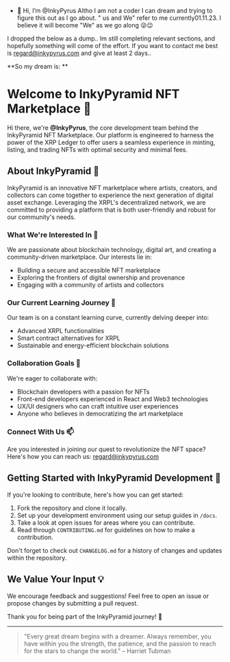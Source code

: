 - 👋 Hi, I’m @InkyPyrus
Altho I am not a coder I can dream and trying to figure this out as I go about. " us and We" refer to me currently01.11.23. I believe it will become "We" as we go along 😜😉

I dropped the below as a dump.. Im still completing relevant sections, and hopefully something will come of the effort. If you want to contact me best is regard@inkypyrus.com and give at least 2 days.. 

**So my dream is: **

# Welcome to InkyPyramid NFT Marketplace 👋

Hi there, we're **@InkyPyrus**, the core development team behind the InkyPyramid NFT Marketplace. Our platform is engineered to harness the power of the XRP Ledger to offer users a seamless experience in minting, listing, and trading NFTs with optimal security and minimal fees.

## About InkyPyramid 🏺
InkyPyramid is an innovative NFT marketplace where artists, creators, and collectors can come together to experience the next generation of digital asset exchange. Leveraging the XRPL's decentralized network, we are committed to providing a platform that is both user-friendly and robust for our community's needs.

### What We're Interested In 👀
We are passionate about blockchain technology, digital art, and creating a community-driven marketplace. Our interests lie in:

- Building a secure and accessible NFT marketplace
- Exploring the frontiers of digital ownership and provenance
- Engaging with a community of artists and collectors

### Our Current Learning Journey 🌱
Our team is on a constant learning curve, currently delving deeper into:

- Advanced XRPL functionalities
- Smart contract alternatives for XRPL
- Sustainable and energy-efficient blockchain solutions

### Collaboration Goals 💞️
We're eager to collaborate with:

- Blockchain developers with a passion for NFTs
- Front-end developers experienced in React and Web3 technologies
- UX/UI designers who can craft intuitive user experiences
- Anyone who believes in democratizing the art marketplace

### Connect With Us 📫
Are you interested in joining our quest to revolutionize the NFT space? Here's how you can reach us: regard@inkypyrus.com

## Getting Started with InkyPyramid Development 🚀
If you're looking to contribute, here's how you can get started:

1. Fork the repository and clone it locally.
2. Set up your development environment using our setup guides in `/docs`.
3. Take a look at open issues for areas where you can contribute.
4. Read through `CONTRIBUTING.md` for guidelines on how to make a contribution.

Don't forget to check out `CHANGELOG.md` for a history of changes and updates within the repository.

## We Value Your Input 💡
We encourage feedback and suggestions! Feel free to open an issue or propose changes by submitting a pull request.

Thank you for being part of the InkyPyramid journey! 🌟

---
> "Every great dream begins with a dreamer. Always remember, you have within you the strength, the patience, and the passion to reach for the stars to change the world." – Harriet Tubman

<!---
InkyPyrus/InkyPyrus is a ✨ special ✨ repository because its `README.md` (this file) appears on your GitHub profile.
You can click the Preview link to take a look at your changes.
--->
